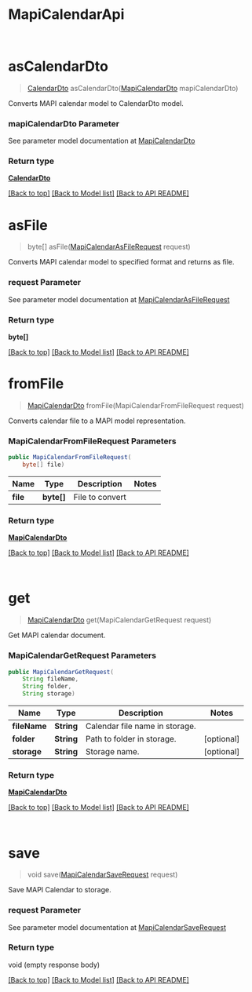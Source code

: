 # MapiCalendarApi

            ﻿
<a name="asCalendarDto"></a>
# asCalendarDto
> [CalendarDto](CalendarDto.md) asCalendarDto([MapiCalendarDto](MapiCalendarDto.md) mapiCalendarDto)

Converts MAPI calendar model to CalendarDto model.             

### mapiCalendarDto Parameter

See parameter model documentation at [MapiCalendarDto](MapiCalendarDto.md)

### Return type

[**CalendarDto**](CalendarDto.md)

[[Back to top]](#) [[Back to Model list]](Models.md) [[Back to API README]](README.md)
            ﻿
<a name="asFile"></a>
# asFile
> byte[] asFile([MapiCalendarAsFileRequest](MapiCalendarAsFileRequest.md) request)

Converts MAPI calendar model to specified format and returns as file.             

### request Parameter

See parameter model documentation at [MapiCalendarAsFileRequest](MapiCalendarAsFileRequest.md)

### Return type

**byte[]**

[[Back to top]](#) [[Back to Model list]](Models.md) [[Back to API README]](README.md)
            ﻿
<a name="fromFile"></a>
# **fromFile**
> [MapiCalendarDto](MapiCalendarDto.md) fromFile(MapiCalendarFromFileRequest request)

Converts calendar file to a MAPI model representation.             

### **MapiCalendarFromFileRequest** Parameters
```java
public MapiCalendarFromFileRequest(
    byte[] file)
```

Name | Type | Description | Notes
---- | ---- | ----------- | -----
 **file** | **byte[]**| File to convert |

### Return type

[**MapiCalendarDto**](MapiCalendarDto.md)

[[Back to top]](#) [[Back to Model list]](Models.md) [[Back to API README]](README.md)

            ﻿
<a name="get"></a>
# **get**
> [MapiCalendarDto](MapiCalendarDto.md) get(MapiCalendarGetRequest request)

Get MAPI calendar document.             

### **MapiCalendarGetRequest** Parameters
```java
public MapiCalendarGetRequest(
    String fileName, 
    String folder, 
    String storage)
```

Name | Type | Description | Notes
---- | ---- | ----------- | -----
 **fileName** | **String**| Calendar file name in storage. |
 **folder** | **String**| Path to folder in storage. | [optional]
 **storage** | **String**| Storage name. | [optional]

### Return type

[**MapiCalendarDto**](MapiCalendarDto.md)

[[Back to top]](#) [[Back to Model list]](Models.md) [[Back to API README]](README.md)

            ﻿
<a name="save"></a>
# save
> void save([MapiCalendarSaveRequest](MapiCalendarSaveRequest.md) request)

Save MAPI Calendar to storage.             

### request Parameter

See parameter model documentation at [MapiCalendarSaveRequest](MapiCalendarSaveRequest.md)

### Return type

void (empty response body)

[[Back to top]](#) [[Back to Model list]](Models.md) [[Back to API README]](README.md)
